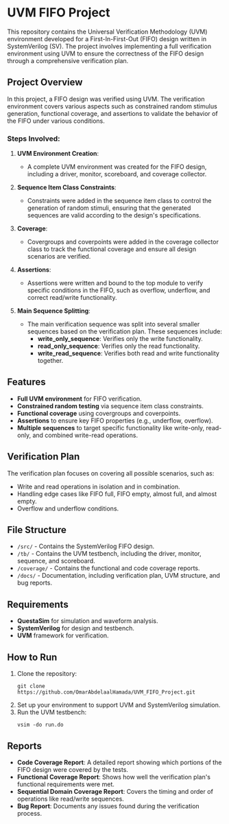 # UVM FIFO Project

This repository contains the Universal Verification Methodology (UVM) environment developed for a First-In-First-Out (FIFO) design written in SystemVerilog (SV). The project involves implementing a full verification environment using UVM to ensure the correctness of the FIFO design through a comprehensive verification plan. 

## Project Overview

In this project, a FIFO design was verified using UVM. The verification environment covers various aspects such as constrained random stimulus generation, functional coverage, and assertions to validate the behavior of the FIFO under various conditions.

### Steps Involved:
1. **UVM Environment Creation**:
    - A complete UVM environment was created for the FIFO design, including a driver, monitor, scoreboard, and coverage collector.
   
2. **Sequence Item Class Constraints**:
    - Constraints were added in the sequence item class to control the generation of random stimuli, ensuring that the generated sequences are valid according to the design's specifications.

3. **Coverage**:
    - Covergroups and coverpoints were added in the coverage collector class to track the functional coverage and ensure all design scenarios are verified.

4. **Assertions**:
    - Assertions were written and bound to the top module to verify specific conditions in the FIFO, such as overflow, underflow, and correct read/write functionality.
    
5. **Main Sequence Splitting**:
    - The main verification sequence was split into several smaller sequences based on the verification plan. These sequences include:
        - **write_only_sequence**: Verifies only the write functionality.
        - **read_only_sequence**: Verifies only the read functionality.
        - **write_read_sequence**: Verifies both read and write functionality together.

## Features
- **Full UVM environment** for FIFO verification.
- **Constrained random testing** via sequence item class constraints.
- **Functional coverage** using covergroups and coverpoints.
- **Assertions** to ensure key FIFO properties (e.g., underflow, overflow).
- **Multiple sequences** to target specific functionality like write-only, read-only, and combined write-read operations.

## Verification Plan
The verification plan focuses on covering all possible scenarios, such as:
- Write and read operations in isolation and in combination.
- Handling edge cases like FIFO full, FIFO empty, almost full, and almost empty.
- Overflow and underflow conditions.

## File Structure
- `/src/` - Contains the SystemVerilog FIFO design.
- `/tb/` - Contains the UVM testbench, including the driver, monitor, sequence, and scoreboard.
- `/coverage/` - Contains the functional and code coverage reports.
- `/docs/` - Documentation, including verification plan, UVM structure, and bug reports.

## Requirements
- **QuestaSim** for simulation and waveform analysis.
- **SystemVerilog** for design and testbench.
- **UVM** framework for verification.

## How to Run
1. Clone the repository:
   ```
   git clone https://github.com/OmarAbdelaalHamada/UVM_FIFO_Project.git
   ```
2. Set up your environment to support UVM and SystemVerilog simulation.
3. Run the UVM testbench:
   ```
   vsim -do run.do
   ```

## Reports
- **Code Coverage Report**: A detailed report showing which portions of the FIFO design were covered by the tests.
- **Functional Coverage Report**: Shows how well the verification plan's functional requirements were met.
- **Sequential Domain Coverage Report**: Covers the timing and order of operations like read/write sequences.
- **Bug Report**: Documents any issues found during the verification process.

